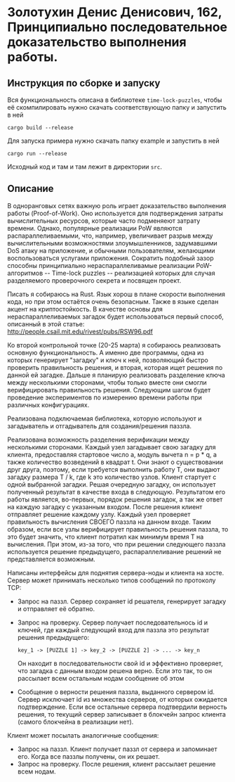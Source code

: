 # Золотухин Денис Денисович, 162, Принципиально последовательное доказательство выполнения работы.

## Инструкция по сборке и запуску

Вся функциональность описана в библиотеке ```time-lock-puzzles```, чтобы её скомпилировать нужно скачать
соответствующую папку и запустить в ней
```
cargo build --release
``` 
Для запуска примера нужно
скачать папку example и запустить в ней
```
cargo run --release
``` 
Исходный код и там и там лежит в
директории ```src```.

## Описание
В одноранговых сетях важную роль играет доказательство выполнения работы (Proof-of-Work). Оно используется для подтверждения затраты вычислительных ресурсов, которые часто подменяеют затрату времени.
Однако, популярные реализации PoW являются распараллеливаемыми, что, например, увеличивает разрыв между вычислительными возможностями злоумышленников, задумавшими DoS атаку на приложение, и обычными пользователям,
желающими воспользоваться услугами приложения. Сократить подобный зазор способны принципиально нераспараллеливамые реализации PoW-алгоритмов -- Time-lock puzzles -- реализацией которых для случая разделяемого проверочного секрета и посвящен проект.

Писать я собираюсь на Rust. Язык хорош в плане скорости выполнения кода, но при этом остаётся очень безопасным. Также в языке сделан акцент на криптостойкость.
В качестве основы для нераспараллеливаемых загадок будет использоваться первый способ, описанный в этой статье: http://people.csail.mit.edu/rivest/pubs/RSW96.pdf

Ко второй контрольной точке (20-25 марта) я собираюсь реализовать основную функциональность. А именно две программы, одна из которых генерирует "загадку" и ключ к ней, позволяющий быстро проверить правильность решения, и вторая,
которая ищет решения по данной ей загадке.
Дальше я планирую реализовать разделение ключа между несколькими сторонами, чтобы только вместе они смогли верифицировать правильность решения.
Следующим шагом будет проведение экспериментов по измерению времени работы при различных конфигурациях.

Реализована подключаемая библиотека, которую используют и загадыватель и отгадыватель для создания/решения паззла.

Реализована возможность разделения верификации между несколькими сторонами. Каждый узел загадывает свою загадку для клиента, предоставляя стартовое число a, модуль вычета n = p * q, а также количество возведений в квадрат t.
Они знают о существовании друг друга, поэтому, если требуется выполнить работу T, они выдают загадку размера T / k, где k это количество узлов.
Клиент стартует с одной выбранной загадки. Решая очередную загадку, он использует полученный результат в качестве входа в следующую.
Результатом его работы является, во-первых, порядок решения загадок, а так же ответ на каждую загадку с указанным входом.
После решения клиент отправляет решение каждому узлу. Каждый узел проверяет правильность вычисления СВОЕГО паззла на данном входе.
Таким образом, если все узлы верифицирует правильность решения паззла, то это будет значить, что клиент потратил как минимум время T на вычисления. При этом, из-за того, что при решении следующего паззла используется решение предыдущего, распараллеливание решений не представляется возможным.

Написаны интерфейсы для поднятия сервера-ноды и клиента на хосте.
Сервер может принимать несколько типов сообщений по протоколу TCP:
-   Запрос на паззл. Сервер сохраняет id решателя, генерирует загадку и отправляет её обратно.
-   Запрос на проверку. Сервер получает последовательнось id и ключей, где каждый следующий вход для 
    паззла это результат решения предыдущего:
	```
	key_1 -> [PUZZLE 1] -> key_2 -> [PUZZLE 2] -> ... -> key_n
	```

    Он находит в последовательности свой id и эффективно проверяет, что загадка с данным входом решена
    верно. Если это так, то он рассылает всем остальным нодам сообщение об этом
-   Сообщение о верности решения паззла, выданного сервером id. Сервер исключает id из множества
    серверов, от которых ожидается подтверждение. Если все остальные сервера подтвердили верность
	решения, то текущий сервер записывает в блокчейн запрос клиента (самого блокчейна в реализации нет).

Клиент может посылать аналогичные сообщения:
-   Запрос на паззл. Клиент получает паззл от сервера и запоминает его. Когда все паззлы получены, он
их решает.
-   Запрос на проверку. После решения, клиент рассылает решение всем нодам.


